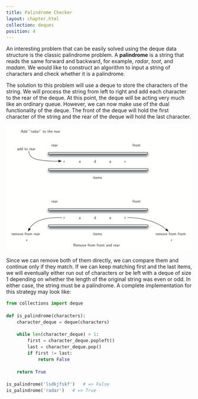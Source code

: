 ```yaml
---
title: Palindrome Checker
layout: chapter.html
collection: deques
position: 4
---
```


An interesting problem that can be easily solved using the deque data
structure is the classic palindrome problem. A **palindrome** is a
string that reads the same forward and backward, for example, *radar*,
*toot*, and *madam*. We would like to construct an algorithm to input a
string of characters and check whether it is a palindrome.

The solution to this problem will use a deque to store the characters of
the string. We will process the string from left to right and add each
character to the rear of the deque. At this point, the deque will be
acting very much like an ordinary queue. However, we can now make use of
the dual functionality of the deque. The front of the deque will hold
the first character of the string and the rear of the deque will hold
the last character.

![Deque-based is_palindrome strategy](figures/palindrome.png)

Since we can remove both of them directly, we can compare them and
continue only if they match. If we can keep matching first and the last
items, we will eventually either run out of characters or be left with a
deque of size 1 depending on whether the length of the original string
was even or odd. In either case, the string must be a palindrome. A complete implementation for this strategy may look like:

```python
from collections import deque

def is_palindrome(characters):
    character_deque = deque(characters)

    while len(character_deque) > 1:
        first = character_deque.popleft()
        last = character_deque.pop()
        if first != last:
            return False

    return True

is_palindrome('lsdkjfskf')   # => False
is_palindrome('radar')   # => True
```

